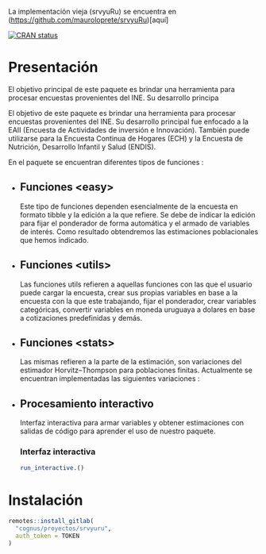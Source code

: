 La implementación vieja (srvyuRu) se encuentra en (https://github.com/mauroloprete/srvyuRu)[aquí]
<!-- badges: start -->
[![CRAN status](https://www.r-pkg.org/badges/version/tidy_eaii)](https://CRAN.R-project.org/package=tidy_eaii)

<!-- badges: end -->

# Presentación 


El objetivo principal de este paquete es brindar una herramienta para procesar encuestas provenientes del INE. Su desarrollo principa

El objetivo de este paquete es brindar una herramienta para procesar encuestas provenientes del INE. Su desarrollo principal fue enfocado a la EAII (Encuesta de Actividades de inversión e Innovación). También puede utilizarse para la Encuesta Continua de Hogares (ECH) y la Encuesta de Nutrición, Desarrollo Infantil y Salud (ENDIS).

En el paquete se encuentran diferentes tipos de funciones : 

- ## Funciones \<easy\>

  Este tipo de funciones dependen esencialmente de la encuesta en formato tibble y la edición a la que refiere. Se debe de indicar la edición para fijar el ponderador de forma automática y el armado de variables de interés. Como resultado obtendremos las estimaciones poblacionales que hemos indicado.


- ## Funciones \<utils\>

  Las funciones utils refieren a aquellas funciones con las que el usuario puede cargar la encuesta, crear sus propias variables en base a la encuesta con la que este trabajando, fijar el ponderador, crear variables categóricas, convertir variables en moneda uruguaya a dolares en base a cotizaciones predefinidas y demás.


- ## Funciones \<stats\>

  Las mismas refieren a la parte de la estimación, son variaciones del estimador
  Horvitz–Thompson para poblaciones finitas. Actualmente se encuentran implementadas las siguientes variaciones : 

- ## Procesamiento interactivo
  
  Interfaz interactiva para armar variables y obtener estimaciones con salidas de código para aprender el uso de nuestro paquete.

  ### Interfaz interactiva

  ```r
  run_interactive.()
  ```

# Instalación 

```r
remotes::install_gitlab(
  "cognus/proyectos/srvyuru", 
  auth_token = TOKEN
)
```
